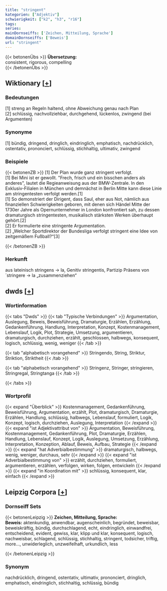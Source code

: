 ```yaml
---
title: "stringent"
kategorien: ["Adjektiv"]
schwierigkeit: ["k2", "h3", "r16"]
tags:
series:
mainDornseiffs: ['Zeichen, Mitteilung, Sprache']
domainDornseiffs: ['Beweis']
url: "stringent"
---
```


{{< betonenÜbs >}}
**Übersetzung:**  
consistent, rigorous, compelling  
{{< /betonenÜbs >}}

## Wiktionary [[+](https://de.wiktionary.org/wiki/stringent)]

### Bedeutungen
[1] streng an Regeln haltend, ohne Abweichung genau nach Plan  
[2] schlüssig, nachvollziehbar, durchgehend, lückenlos, zwingend (bei Argumenten)  

### Synonyme
[1] bündig, dringend, dringlich, eindringlich, emphatisch, nachdrücklich, ostentativ, prononciert, schlüssig, stichhaltig, ultimativ, zwingend  

### Beispiele
{{< betonenZB >}}
[1] Der Plan wurde ganz stringent verfolgt.  
[1] Bei Mini ist er gewollt. "Frech, frisch und ein bisschen anders als anderes", lautet die Regieanweisung aus der BMW-Zentrale. In den Exklusiv-Filialen in München und demnächst in Berlin Mitte kann diese Linie am stringentesten verfolgt werden.[1]  
[1] So demonstriert der Dirigent, dass Saul, eher aus Not, nämlich aus finanziellen Schwierigkeiten geboren, mit denen sich Händel Mitte der 1730er Jahre als Opernunternehmer in London konfrontiert sah, zu dessen dramaturgisch stringentesten, musikalisch stärksten Werken überhaupt gehört.[2]  
[2] Er formulierte eine stringente Argumentation.  
[2] „Welcher Sportdirektor der Bundesliga verfolgt stringent eine Idee von zeitgemäßem Fußball?“[3]  

{{< /betonenZB >}}
### Herkunft
aus lateinisch stringens → la, Genitiv stringentis, Partizip Präsens von ´stringere → la „zusammenziehen“  



## dwds [[+](https://www.dwds.de/wb/stringent)]

### Wortinformation
{{< tabs "Dwds" >}}
{{< tab "Typische Verbindungen" >}}
Argumentation, Auslegung, Beweis, Beweisführung, Dramaturgie, Erzählen, Erzählung, Gedankenführung, Handlung, Interpretation, Konzept, Kostenmanagement, Lebenslauf, Logik, Plot, Strategie, Umsetzung, argumentieren, dramaturgisch, durchziehen, erzählt, geschlossen, halbwegs, konsequent, logisch, schlüssig, wenig, weniger
{{< /tab >}}

{{< tab "alphabetisch vorangehend" >}}
Stringendo, String, Striktur, Striktion, Striktheit
{{< /tab >}}

{{< tab "alphabetisch vorangehend" >}}
Stringenz, Stringer, stringieren, Stringregal, Stringtanga
{{< /tab >}}

{{< /tabs >}}

### Wortprofil
{{< expand "Überblick" >}} Kostenmanagement, Gedankenführung, Beweisführung, Argumentation, erzählt, Plot, dramaturgisch, Dramaturgie, Erzählen, Handlung, schlüssig, halbwegs, Lebenslauf, formuliert, Logik, Konzept, logisch, durchziehen, Auslegung, Interpretation {{< /expand >}}
{{< expand "ist Adjektivattribut von" >}} Argumentation, Beweisführung, Kostenmanagement, Gedankenführung, Plot, Dramaturgie, Erzählen, Handlung, Lebenslauf, Konzept, Logik, Auslegung, Umsetzung, Erzählung, Interpretation, Konzeption, Ablauf, Beweis, Aufbau, Strategie {{< /expand >}}
{{< expand "hat Adverbialbestimmung" >}} dramaturgisch, halbwegs, wenig, weniger, durchaus, sehr {{< /expand >}}
{{< expand "ist Adverbialbestimmung von" >}} erzählt, durchziehen, formuliert, argumentieren, erzählen, verfolgen, wirken, folgen, entwickeln {{< /expand >}}
{{< expand "in Koordination mit" >}} schlüssig, konsequent, klar, einfach {{< /expand >}}

## Leipzig Corpora [[+](https://corpora.uni-leipzig.de/en/res?word=stringent&corpusId=deu_newscrawl-public_2018)]

### Dornseiff Sets
{{< betonenLeipzig >}}
**Zeichen, Mitteilung, Sprache:**  
**Beweis:** aktenkundig, anwendbar, augenscheinlich, begründet, beweisbar, beweiskräftig, bündig, durchschlagend, echt, eindringlich, einwandfrei, entscheidend, evident, gewiss, klar, klipp und klar, konsequent, logisch, nachweisbar, schlagend, schlüssig, stichhaltig, stringent, todsicher, triftig, more..., unwiderleglich, unzweifelhaft, urkundlich, less  

{{< /betonenLeipzig >}}

### Synonym
nachdrücklich, dringend, ostentativ, ultimativ, prononciert, dringlich, emphatisch, eindringlich, stichhaltig, schlüssig, bündig

